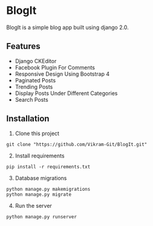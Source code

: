 # BlogIt
BlogIt is a simple blog app built using django 2.0.

## Features 

* Django CKEditor
* Facebook Plugin For Comments
* Responsive Design Using Bootstrap 4
* Paginated Posts 
* Trending Posts
* Display Posts Under Different Categories
* Search Posts

## Installation 

1. Clone this project

```
git clone "https://github.com/Vikram-Git/BlogIt.git"
```

2. Install requirements

```
pip install -r requirements.txt
```

3. Database migrations

```
python manage.py makemigrations
python manage.py migrate
```

4. Run the server

``` 
python manage.py runserver
```

